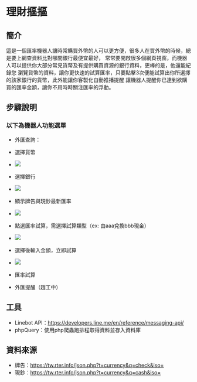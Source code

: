 # 理財摳摳
## 簡介
這是一個匯率機器人讓時常購買外幣的人可以更方便，很多人在買外幣的時候，總是要上網查資料比對哪間銀行最便宜最好，
常常要開啟很多個網頁視窗，而機器人可以提供你大部分常見貨幣及有提供購買資源的銀行資料，更棒的是，他還能紀錄您
瀏覽貨幣的資料，讓你更快速的試算匯率，只要點擊3次便能試算出你所選擇的該家銀行的貨幣，此外能讓你客製化自動推播提醒
讓機器人提醒你已達到欲購買的匯率金額，讓你不用時時關注匯率的浮動。

## 步驟說明
### 以下為機器人功能選單
+ 外匯查詢：
+ 選擇貨幣
+ <img src="asset/img/currency.jpg">
+ 選擇銀行
+ <img src="asset/img/bank.jpg">
+ 顯示牌告與現鈔最新匯率
+ <img src="asset/img/show.jpg">
+ 點選匯率試算，需選擇試算類型（ex: 由aaa兌換bbb現金）
+ <img src="asset/img/type.jpg">
+ 選擇後輸入金額，立即試算
+ <img src="asset/img/input.jpg">
+ 匯率試算

+ 外匯提醒（趕工中）

## 工具
+ Linebot API：https://developers.line.me/en/reference/messaging-api/
+ phpQuery：使用php爬蟲跑排程取得資料並存入資料庫

## 資料來源
+ 牌告：https://tw.rter.info/json.php?t=currency&q=check&iso=
+ 現鈔：https://tw.rter.info/json.php?t=currency&q=cash&iso=